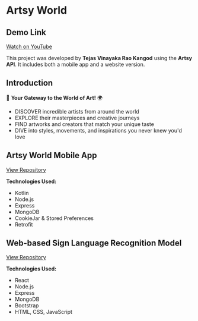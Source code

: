 # Artsy World

## Demo Link
[Watch on YouTube](https://youtu.be/hZvGzY5E1-M?si=YZZYURf1fQQRUJk4)

This project was developed by **Tejas Vinayaka Rao Kangod** using the **Artsy API**. It includes both a mobile app and a website version.

## Introduction
🎨 **Your Gateway to the World of Art!** 🌍

- DISCOVER incredible artists from around the world  
- EXPLORE their masterpieces and creative journeys  
- FIND artworks and creators that match your unique taste  
- DIVE into styles, movements, and inspirations you never knew you'd love  

## Artsy World Mobile App

[View Repository](https://github.com/jassu75/Real-Time-Hand-Gesture-Recognition)

**Technologies Used:**  
- Kotlin  
- Node.js  
- Express  
- MongoDB  
- CookieJar & Stored Preferences  
- Retrofit  

## Web-based Sign Language Recognition Model

[View Repository](https://github.com/jassu75/Web-based-Hand-Gesture-Recognition)

**Technologies Used:**  
- React  
- Node.js  
- Express  
- MongoDB  
- Bootstrap  
- HTML, CSS, JavaScript
